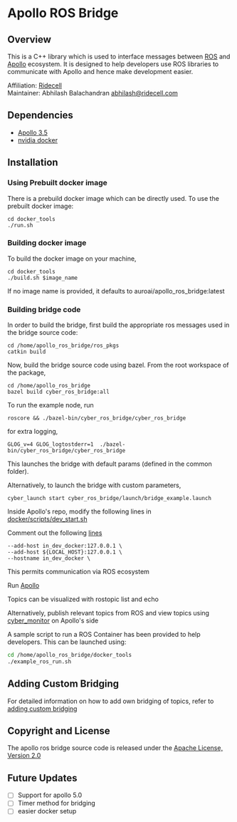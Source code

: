 
# Apollo ROS Bridge


## Overview

This is a C++ library which is used to interface messages between [ROS](http://www.ros.org/ "ROS")  and [Apollo](https://github.com/ApolloAuto/apollo "Apollo") ecosystem. It is designed to help developers use ROS libraries to communicate with Apollo and hence make development easier. 

Affiliation:  [Ridecell](http://auro.ai/ "Ridecell") \
Maintainer: Abhilash Balachandran abhilash@ridecell.com

## Dependencies

- [Apollo 3.5 ](https://github.com/ApolloAuto/apollo/tree/r3.5.0 "Apollo 3.5 ") 
- [nvidia docker ](https://github.com/NVIDIA/nvidia-docker "nvidia docker ")

## Installation

### Using Prebuilt docker image

There is a prebuild docker image which can be directly used. To use the prebuilt docker image:

    cd docker_tools
    ./run.sh

### Building docker image

To build the docker image on your machine, 

    cd docker_tools
    ./build.sh $image_name

If no image name is provided, it defaults to auroai/apollo_ros_bridge:latest

### Building bridge code

In order to build the bridge, first build the appropriate ros messages used in the bridge source code:

    cd /home/apollo_ros_bridge/ros_pkgs
    catkin build

Now, build the bridge source code using bazel. From the root workspace of the package,
     
    cd /home/apollo_ros_bridge
    bazel build cyber_ros_bridge:all


To run the example node, run

    roscore && ./bazel-bin/cyber_ros_bridge/cyber_ros_bridge

for extra logging,

    GLOG_v=4 GLOG_logtostderr=1  ./bazel-bin/cyber_ros_bridge/cyber_ros_bridge

This launches the bridge with default params (defined in the common folder).

Alternatively, to launch the bridge with custom parameters,

    cyber_launch start cyber_ros_bridge/launch/bridge_example.launch

Inside Apollo's repo, modify the following lines in [docker/scripts/dev_start.sh](https://github.com/ApolloAuto/apollo/blob/r3.5.0/docker/scripts/dev_start.sh)

Comment out the following [lines](https://github.com/ApolloAuto/apollo/blob/b7df51a491557ad656d219a8f553c286ec053419/docker/scripts/dev_start.sh#L304)

    --add-host in_dev_docker:127.0.0.1 \
    --add-host ${LOCAL_HOST}:127.0.0.1 \
    --hostname in_dev_docker \
This permits communication via ROS ecosystem

Run [Apollo ](https://github.com/ApolloAuto/apollo/blob/master/docs/quickstart/apollo_3_5_quick_start.md "Apollo ")

Topics can be visualized with rostopic list and echo

Alternatively, publish relevant topics from ROS and view topics using [cyber_monitor](https://github.com/ApolloAuto/apollo/blob/master/docs/cyber/CyberRT_Developer_Tools.md "cyber_monitor") on Apollo's side

A sample script to run a ROS Container has been provided to help developers. This can be launched using:

```bash
cd /home/apollo_ros_bridge/docker_tools
./example_ros_run.sh
```


## Adding Custom Bridging

For detailed information on how to add own bridging of topics, refer to [adding custom bridging](https://github.com/AuroAi/apollo_ros_bridge/blob/master/docs/adding_custom_bridging.md "here")

## Copyright and License

The apollo ros bridge source code is released under the [Apache License, Version 2.0](https://www.apache.org/licenses/LICENSE-2.0 "Apache License, Version 2.0")

## Future Updates
 - [ ] Support for apollo 5.0
 - [ ] Timer method for bridging
 - [ ] easier docker setup
